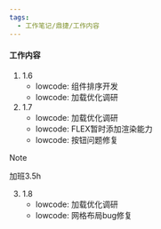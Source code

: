 ```yaml
---
tags:
  - 工作笔记/鼎捷/工作内容
---
```

#### 工作内容
1. 1.6
	- lowcode: 组件排序开发
	- lowcode: 加载优化调研
2. 1.7
	- lowcode: 加载优化调研
	- lowcode: FLEX暂时添加渲染能力
	- lowcode: 按钮问题修复
>[!Note]
>加班3.5h

3. 1.8
	- lowcode: 加载优化调研
	- lowcode: 网格布局bug修复